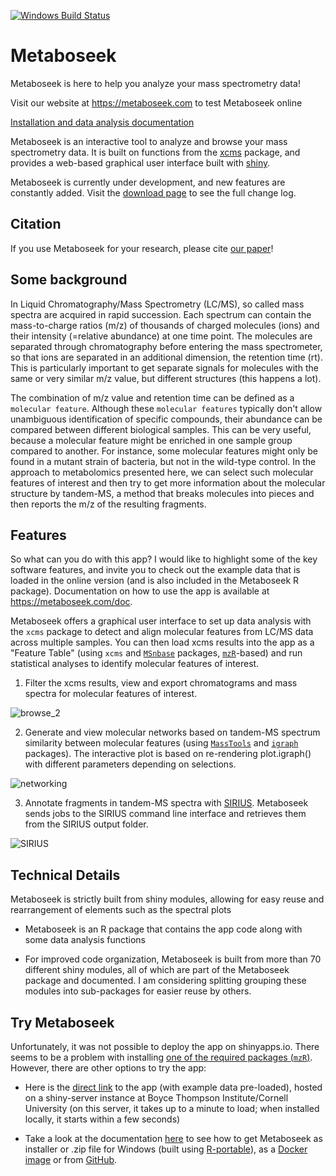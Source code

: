 [![Windows Build Status](https://github.com/mjhelf/Metaboseek/workflows/windows-build/badge.svg)](https://github.com/mjhelf/Metaboseek/actions/workflows/windows-build.yml)


# Metaboseek

Metaboseek is here to help you analyze your mass spectrometry data!

Visit our website at https://metaboseek.com to test Metaboseek online

<a href = "https://metaboseek.com/doc/index.html">Installation and data analysis documentation</a>

Metaboseek is an interactive tool to analyze and browse your mass spectrometry data.
It is built on functions from the <a href = "https://github.com/sneumann/xcms">xcms</a> package, and provides a web-based graphical user interface built with <a href = "http://shiny.rstudio.com/">shiny</a>.

Metaboseek is currently under development, and new features are constantly added. Visit the [download page](http://metaboseek.com/download) to see the full change log.

## Citation

If you use Metaboseek for your research, please cite <a href = "https://doi.org/10.1038/s41467-022-28391-9"> our paper</a>! 

## Some background

In Liquid Chromatography/Mass Spectrometry (LC/MS), so called mass spectra are acquired in rapid succession. Each spectrum can contain the mass-to-charge ratios (m/z) of thousands of charged molecules (ions) and their intensity (=relative abundance) at one time point. The molecules are separated through chromatography before entering the mass spectrometer, so that ions are separated in an additional dimension, the retention time (rt). This is particularly important to get separate signals for molecules with the same or very similar m/z value, but different structures (this happens a lot). 

The combination of m/z value and retention time can be defined as a `molecular feature`. Although these `molecular features` typically don't allow unambiguous identification of specific compounds, their abundance can be compared between different biological samples. This can be very useful, because a molecular feature might be enriched in one sample group compared to another. For instance, some molecular features might only be found in a mutant strain of bacteria, but not in the wild-type control. In the approach to metabolomics presented here, we can select such molecular features of interest and then try to get more information about the molecular structure by tandem-MS, a method that breaks molecules into pieces and then reports the m/z of the resulting fragments.

## Features

So what can you do with this app? I would like to highlight some of the key software features, and invite you to check out the example data that is loaded in the online version (and is also included in the Metaboseek R package). Documentation on how to use the app is available at https://metaboseek.com/doc.

Metaboseek offers a graphical user interface to set up data analysis with the `xcms` package to detect and align molecular features from LC/MS data across multiple samples. You can then load xcms results into the app as a "Feature Table" (using `xcms` and [`MSnbase`](https://bioconductor.org/packages/release/bioc/html/MSnbase.html) packages, [`mzR`](https://bioconductor.org/packages/release/bioc/html/mzR.html)-based) and run statistical analyses to identify molecular features of interest.

1. Filter the xcms results, view and export chromatograms and mass spectra for molecular features of interest.

![browse_2](https://github.com/mjhelf/Metaboseek/raw/master/vignettes/img/browse_2.gif)

2. Generate and view molecular networks based on tandem-MS spectrum similarity between molecular features (using [`MassTools`](https://github.com/mjhelf/MassTools) and [`igraph`](https://github.com/igraph/rigraph) packages). The interactive plot is based on re-rendering plot.igraph() with different parameters depending on selections.

![networking](https://github.com/mjhelf/Metaboseek/raw/master/vignettes/img/networking.gif) 

3. Annotate fragments in tandem-MS spectra with [SIRIUS](https://bio.informatik.uni-jena.de/software/sirius/). Metaboseek sends jobs to the SIRIUS command line interface and retrieves them from the SIRIUS output folder.

![SIRIUS](https://github.com/mjhelf/Metaboseek/raw/master/vignettes/img/SIRIUS.gif) 

## Technical Details

Metaboseek is strictly built from shiny modules, allowing for easy reuse and rearrangement of elements such as the spectral plots 

* Metaboseek is an R package that contains the app code along with some data analysis functions

* For improved code organization, Metaboseek is built from more than 70 different shiny modules, all of which are part of the Metaboseek package and documented. I am considering splitting grouping these modules into sub-packages for easier reuse by others.

## Try Metaboseek

Unfortunately, it was not possible to deploy the app on shinyapps.io. There seems to be a problem with installing [one of the required packages (`mzR`)](https://community.rstudio.com/t/http-599-time-out-error-while-deployapp-with-package-mzr/20644/16). However, there are other options to try the app:

* Here is the [direct link](http://mosaic.bti.cornell.edu/Metaboseek/) to the app (with example data pre-loaded), hosted on a shiny-server instance at Boyce Thompson Institute/Cornell University (on this server, it takes up to a minute to load; when installed locally, it starts within a few seconds)

* Take a look at the documentation [here](https://metaboseek.com/doc/) to see how to get Metaboseek as installer or .zip file for Windows (built using [R-portable](https://sourceforge.net/projects/rportable/)), as a [Docker image](https://hub.docker.com/r/mjhelf/metaboseek) or from [GitHub](https://github.com/mjhelf/Metaboseek).

